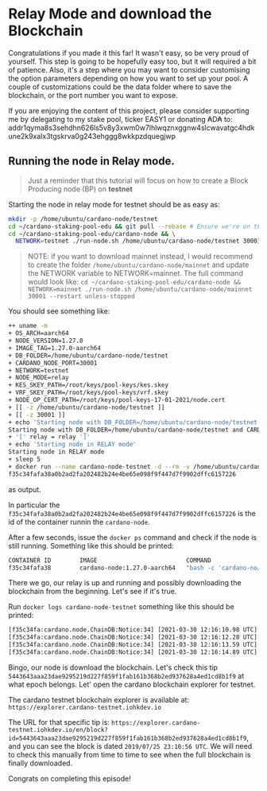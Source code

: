 # Relay Mode and download the Blockchain

Congratulations if you made it this far! It wasn't easy, so be very proud of yourself.
This step is going to be hopefully easy too, but it will required a bit of patience. Also, it's a step where you may
want to consider customising the option parameters depending on how you want to set up your pool. A couple of customizations
could be the data folder where to save the blockchain, or the port number you want to expose.

If you are enjoying the content of this project, please consider supporting me by delegating to my stake pool, ticker EASY1 or
donating ₳D₳ to: addr1qyma8s3sehdhn626ls5v8y3xwm0w7lhlwqznxggnw4slcwavatgc4hdkune2k9xalx3tgskrva0g243ehggg8wkkpzdquegjwp

## Running the node in Relay mode.

> Just a reminder that this tutorial will focus on how to create a Block Producing node (BP) on **testnet**

Starting the node in relay mode for testnet should be as easy as:

```bash
mkdir -p /home/ubuntu/cardano-node/testnet
cd ~/cardano-staking-pool-edu && git pull --rebase # Ensure we're on the latest version of the project
cd ~/cardano-staking-pool-edu/cardano-node && \
  NETWORK=testnet ./run-node.sh /home/ubuntu/cardano-node/testnet 30001 --restart unless-stopped
```

> NOTE: if you want to download mainnet instead, I would recommend to create the folder `/home/ubuntu/cardano-node/mainnet`
> and update the NETWORK variable to NETWORK=mainnet. The full command would look like:
> `cd ~/cardano-staking-pool-edu/cardano-node && NETWORK=mainnet ./run-node.sh /home/ubuntu/cardano-node/mainnet 30001 --restart unless-stopped`

You should see something like:
```bash
++ uname -m
+ OS_ARCH=aarch64
+ NODE_VERSION=1.27.0
+ IMAGE_TAG=1.27.0-aarch64
+ DB_FOLDER=/home/ubuntu/cardano-node/testnet
+ CARDANO_NODE_PORT=30001
+ NETWORK=testnet
+ NODE_MODE=relay
+ KES_SKEY_PATH=/root/keys/pool-keys/kes.skey
+ VRF_SKEY_PATH=/root/keys/pool-keys/vrf.skey
+ NODE_OP_CERT_PATH=/root/keys/pool-keys-17-01-2021/node.cert
+ [[ -z /home/ubuntu/cardano-node/testnet ]]
+ [[ -z 30001 ]]
+ echo 'Starting node with DB_FOLDER=/home/ubuntu/cardano-node/testnet and CARDANO_NODE_PORT=30001'
Starting node with DB_FOLDER=/home/ubuntu/cardano-node/testnet and CARDANO_NODE_PORT=30001
+ '[' relay = relay ']'
+ echo 'Starting node in RELAY mode'
Starting node in RELAY mode
+ sleep 5
+ docker run --name cardano-node-testnet -d --rm -v /home/ubuntu/cardano-node/testnet:/db -e CARDANO_NODE_SOCKET_PATH=/db/node.socket cardano-node:1.27.0-aarch64 'cardano-node run     --topology /etc/config/testnet-topology.json     --database-path /db     --socket-path /db/node.socket     --host-addr 0.0.0.0     --port 30001     --config /etc/config/testnet-config.json'
f35c34fafa38a0b2ad2fa202482b24e4be65e098f9f447d7f9902dffc6157226
```
as output.

In particular the `f35c34fafa38a0b2ad2fa202482b24e4be65e098f9f447d7f9902dffc6157226` is the id of the container runnin the 
`cardano-node`.

After a few seconds, issue the `docker ps` command and check if the node is still running. Something like this should be printed:
```bash
CONTAINER ID        IMAGE                         COMMAND                  CREATED              STATUS              PORTS               NAMES
f35c34fafa38        cardano-node:1.27.0-aarch64   "bash -c 'cardano-no…"   About a minute ago   Up About a minute                       cardano-node-testnet
```

There we go, our relay is up and running and possibly downloading the blockchain from the beginning. Let's see if it's true.

Run `docker logs cardano-node-testnet` something like this should be printed:

```bash
[f35c34fa:cardano.node.ChainDB:Notice:34] [2021-03-30 12:16:10.98 UTC] Chain extended, new tip: 3b7ce29c578a1a522fa4bab9aaba0e194aafda05748e8af026e61b0fa65ff867 at slot 4758
[f35c34fa:cardano.node.ChainDB:Notice:34] [2021-03-30 12:16:12.28 UTC] Chain extended, new tip: 90ee6552293568253b6996faa68058941ce9b10f99456bb013e6d7b53c4f8deb at slot 4786
[f35c34fa:cardano.node.ChainDB:Notice:34] [2021-03-30 12:16:13.59 UTC] Chain extended, new tip: be45e282614e01138408ee142ee570dca8f8d18da9da0596679e7c95ae91c7f3 at slot 4810
[f35c34fa:cardano.node.ChainDB:Notice:34] [2021-03-30 12:16:14.89 UTC] Chain extended, new tip: 5443643aaa23dae9295219d227f859f1fab161b368b2ed937628a4ed1cd8b1f9 at slot 4832
```

Bingo, our node is download the blockchain. Let's check this tip `5443643aaa23dae9295219d227f859f1fab161b368b2ed937628a4ed1cd8b1f9` at what 
epoch belongs. Let' open the cardano blockchain explorer for testnet.

The cardano testnet blockchain explorer is available at: `https://explorer.cardano-testnet.iohkdev.io`

The URL for that specific tip is: `https://explorer.cardano-testnet.iohkdev.io/en/block?id=5443643aaa23dae9295219d227f859f1fab161b368b2ed937628a4ed1cd8b1f9`, and 
you can see the block is dated `2019/07/25 23:10:56 UTC`. We will need to check this manually from time to time to see when the full
blockchain is finally downloaded. 

Congrats on completing this episode!
